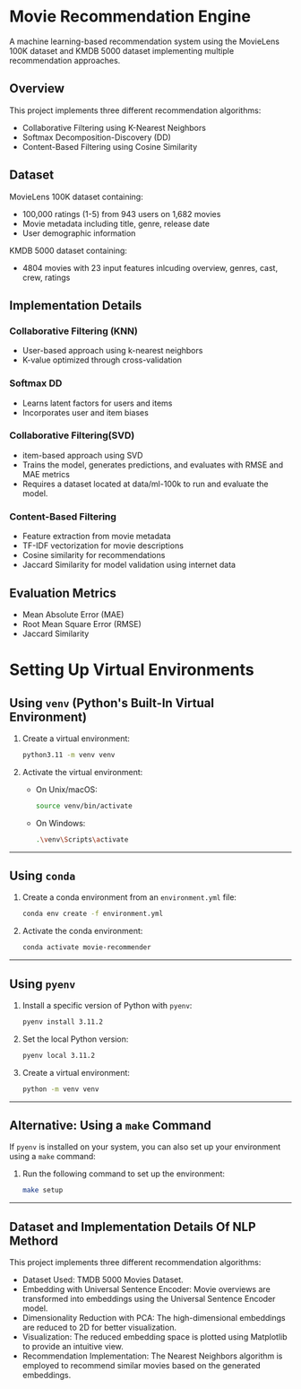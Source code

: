 # Movie Recommendation Engine


A machine learning-based recommendation system using the MovieLens 100K dataset and KMDB 5000 dataset implementing multiple recommendation approaches.

## Overview

This project implements three different recommendation algorithms:
- Collaborative Filtering using K-Nearest Neighbors
- Softmax Decomposition-Discovery (DD)
- Content-Based Filtering using Cosine Similarity

## Dataset

MovieLens 100K dataset containing:
- 100,000 ratings (1-5) from 943 users on 1,682 movies
- Movie metadata including title, genre, release date
- User demographic information

KMDB 5000 dataset containing:
- 4804 movies with 23 input features inlcuding overview, genres, cast, crew, ratings

## Implementation Details

### Collaborative Filtering (KNN)
- User-based approach using k-nearest neighbors
- K-value optimized through cross-validation

### Softmax DD
- Learns latent factors for users and items
- Incorporates user and item biases

### Collaborative Filtering(SVD)
- item-based approach using SVD
- Trains the model, generates predictions, and evaluates with RMSE and MAE metrics
- Requires a dataset located at data/ml-100k to run and evaluate the model.

### Content-Based Filtering
- Feature extraction from movie metadata
- TF-IDF vectorization for movie descriptions
- Cosine similarity for recommendations
- Jaccard Similarity for model validation using internet data



## Evaluation Metrics

- Mean Absolute Error (MAE)
- Root Mean Square Error (RMSE)
- Jaccard Similarity



# Setting Up Virtual Environments

## Using `venv` (Python's Built-In Virtual Environment)

1. Create a virtual environment:
   ```bash
   python3.11 -m venv venv
   ```

2. Activate the virtual environment:
   - On Unix/macOS:
     ```bash
     source venv/bin/activate
     ```
   - On Windows:
     ```bash
     .\venv\Scripts\activate
     ```

---

## Using `conda`

1. Create a conda environment from an `environment.yml` file:
   ```bash
   conda env create -f environment.yml
   ```

2. Activate the conda environment:
   ```bash
   conda activate movie-recommender
   ```

---

## Using `pyenv`

1. Install a specific version of Python with `pyenv`:
   ```bash
   pyenv install 3.11.2
   ```

2. Set the local Python version:
   ```bash
   pyenv local 3.11.2
   ```

3. Create a virtual environment:
   ```bash
   python -m venv venv
   ```

---

## Alternative: Using a `make` Command

If `pyenv` is installed on your system, you can also set up your environment using a `make` command:

1. Run the following command to set up the environment:
   ```bash
   make setup
   ```

---


## Dataset and Implementation Details Of NLP Methord

This project implements three different recommendation algorithms:
- Dataset Used: TMDB 5000 Movies Dataset.
- Embedding with Universal Sentence Encoder: Movie overviews are transformed into embeddings using the Universal Sentence Encoder model.
- Dimensionality Reduction with PCA: The high-dimensional embeddings are reduced to 2D for better visualization.
- Visualization: The reduced embedding space is plotted using Matplotlib to provide an intuitive view.
- Recommendation Implementation: The Nearest Neighbors algorithm is employed to recommend similar movies based on the generated embeddings.

